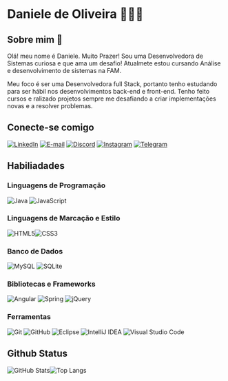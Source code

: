 # Daniele de Oliveira 👩🏼‍💻

## Sobre mim  🎯
 Olá! meu nome é Daniele. Muito Prazer! 
 Sou uma Desenvolvedora de Sistemas curiosa e que ama um desafio! Atualmete estou cursando Análise e desenvolvimento de sistemas na FAM.

 Meu foco é ser uma Desenvolvedora full Stack, portanto tenho estudando para ser hábil nos desenvolvimentos back-end e front-end. Tenho feito cursos e ralizado projetos sempre me desafiando a criar implementações novas e a resolver problemas. 


## Conecte-se comigo 
[![LinkedIn](https://img.shields.io/badge/LinkedIn-0077B5?style=for-the-badge&logo=linkedin&logoColor=white)](https://www.linkedin.com/in/daniele-oliveira-447ba2218/)
[![E-mail](https://img.shields.io/badge/-Email-000?style=for-the-badge&logo=microsoft-outlook&logoColor=007BFF)](mailto:daniele2303@hotmail.com)
[![Discord](https://img.shields.io/badge/Discord-7289DA?style=for-the-badge&logo=discord&logoColor=white)](https://discord.com/channels/@daniele0227/)
[![Instagram](https://img.shields.io/badge/-Instagram-%23E4405F?style=for-the-badge&logo=instagram&logoColor=white)](https://www.instagram.com/danielesilva233/)
[![Telegram](https://img.shields.io/badge/Telegram-000?style=for-the-badge&logo=telegram&logoColor=2CA5E0)](https://t.me/@DanieleeO)

## Habiliadades

### Linguagens de Programação

![Java](https://img.shields.io/badge/java-%23ED8B00.svg?style=for-the-badge&logo=openjdk&logoColor=white)
![JavaScript](https://img.shields.io/badge/JavaScript-F7DF1E?style=for-the-badge&logo=javascript&logoColor=black)

### Linguagens de Marcação e Estilo
![HTML5](https://img.shields.io/badge/HTML5-E34F26?style=for-the-badge&logo=html5&logoColor=white)![CSS3](https://img.shields.io/badge/CSS3-1572B6?style=for-the-badge&logo=css3&logoColor=white)

### Banco de Dados

![MySQL](https://img.shields.io/badge/MySQL-00000F?style=for-the-badge&logo=mysql&logoColor=white)
![SQLite](https://img.shields.io/badge/sqlite-%2307405e.svg?style=for-the-badge&logo=sqlite&logoColor=white)

### Bibliotecas e Frameworks 

![Angular](https://img.shields.io/badge/Angular-DD0031?style=for-the-badge&logo=angular&logoColor=white)
![Spring](https://img.shields.io/badge/spring-%236DB33F.svg?style=for-the-badge&logo=spring&logoColor=white)
![jQuery](https://img.shields.io/badge/jquery-%230769AD.svg?style=for-the-badge&logo=jquery&logoColor=white)

### Ferramentas

![Git](https://img.shields.io/badge/GIT-E44C30?style=for-the-badge&logo=git&logoColor=white)
![GitHub](https://img.shields.io/badge/github-%23121011.svg?style=for-the-badge&logo=github&logoColor=white)
![Eclipse](https://img.shields.io/badge/Eclipse-FE7A16.svg?style=for-the-badge&logo=Eclipse&logoColor=white)
![IntelliJ IDEA](https://img.shields.io/badge/IntelliJIDEA-000000.svg?style=for-the-badge&logo=intellij-idea&logoColor=white)
![Visual Studio Code](https://img.shields.io/badge/Visual%20Studio%20Code-0078d7.svg?style=for-the-badge&logo=visual-studio-code&logoColor=white)

## Github Status 
![GitHub Stats](https://github-readme-stats.vercel.app/api?username=DanieleDev&theme=transparent&bg_color=000&border_color=30A3DC&show_icons=true&icon_color=30A3DC&title_color=E94D5F&text_color=FFF)![Top Langs](https://github-readme-stats-git-masterrstaa-rickstaa.vercel.app/api/top-langs/?username=DanieleDev&layout=compact&bg_color=000&border_color=30A3DC&title_color=E94D5F&text_color=FFF)
